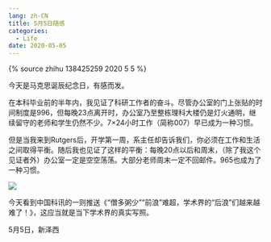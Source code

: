 ```yaml
---
lang: zh-CN
title: 5月5日随感
categories:
  - Life
date: 2020-05-05
---
```


{% source zhihu 138425259 2020 5 5 %}

今天是马克思诞辰纪念日，有感而发。
<!--more-->

在本科毕业前的半年内，我见证了科研工作者的奋斗。尽管办公室的门上张贴的时间制度是996，但每晚23点离开时，办公室乃至整栋理科大楼仍是灯火通明，继续留守的老师和学生仍然不少。7×24小时工作（简称007）早已成为一种习惯。

但是当我来到Rutgers后，开学第一周，系主任却告诉我们，你必须在工作和生活之间取得平衡。随后我也见证了这样的平衡：每晚20点以后和周末，（除了我这个见证者外）办公室一定是空空荡荡。大部分老师周末一定不回邮件。965也成为了一种习惯。

![](https://bb.njzjz.win/file/jinzhe/img/1PElTKhhNIPYSuoXIQtwTyq-RcWKA5MYd)

今天看到中国科讯的一则推送《“僧多粥少”“前浪”难超，学术界的“后浪”们越来越难了！》，这应当就是当下学术界的真实写照。

5月5日，新泽西
